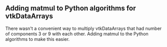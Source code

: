 ## Adding matmul to Python algorithms for vtkDataArrays

There wasn't a convenient way to multiply vtkDataArrays that
had number of components 3 or 9 with each other. Adding matmul
to the Python algorithms to make this easier.
